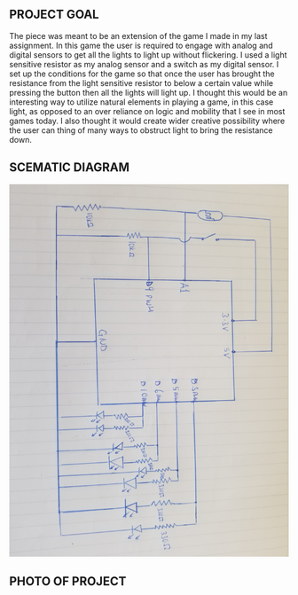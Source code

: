 ## PROJECT GOAL

The piece was meant to be an extension of the game I made in my last assignment. In this game the user is required to engage with analog and digital sensors to get all the lights to light up without flickering. I used a light sensitive resistor as my analog sensor and a switch as my digital sensor. I set up the conditions for the game so that once the user has brought the resistance from the light sensitive resistor to below a certain value while pressing the button then all the lights will light up. I thought this would be an interesting way to utilize natural elements in playing a game, in this case light, as opposed to an over reliance on logic and mobility that I see in most games today. I also thought it would create wider creative possibility where the user can thing of many ways to obstruct light to bring the resistance down. 

## SCEMATIC DIAGRAM

![](20201110_125254.jpg)

## PHOTO OF PROJECT

![]()
